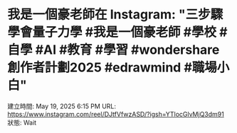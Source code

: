 # 我是一個豪老師在 Instagram: "三步驟學會量子力學 #我是一個豪老師 #學校 #自學 #AI #教育 #學習 #wondershare創作者計劃2025 #edrawmind #職場小白"

建立時間: May 19, 2025 6:15 PM
URL: https://www.instagram.com/reel/DJtfVfwzASD/?igsh=YTlocGlvMjQ3dm91
狀態: Wait